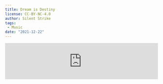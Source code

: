 ```yaml
---
title: Dream is Destiny
license: CC-BY-NC-4.0
author: Silent Strike
tags:
 - Music
date: "2021-12-22"
---
```


<iframe style="border: 0; width: 100%; height: 120px;" src="https://bandcamp.com/EmbeddedPlayer/size=large/bgcol=121212/linkcol=6190e8/tracklist=false/artwork=small/track=3709650324/transparent=true/" seamless>Dream is Destiny</iframe>